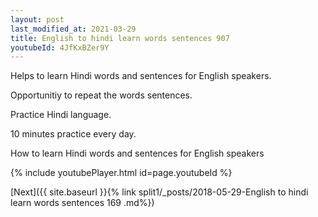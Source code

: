 ```yaml
---
layout: post
last_modified_at: 2021-03-29
title: English to hindi learn words sentences 907 
youtubeId: 4JfKxBZer9Y
---
```

 
 
Helps to learn Hindi words and sentences for English speakers.

Opportunitiy to repeat the words sentences. 

Practice Hindi language. 
 
10 minutes practice every day. 
 
How to learn Hindi words and sentences for English speakers 
 
{% include youtubePlayer.html id=page.youtubeId %}
 
 
[Next]({{ site.baseurl }}{% link  split1/_posts/2018-05-29-English to hindi learn words sentences 169 .md%})
 
